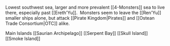 Lowest southwest sea, larger and more prevalent [[4-Monsters]] sea to live there, especially past [[Ereth'Yu]].  Monsters seem to leave the [[Ren'Yu]] smaller ships alone, but attack [[Pirate Kingdom|Pirates]] and [[Ostean Trade Consortium|OTC]] alike.

Main Islands
[[Saurian Archipelago]]
[[Serpent Bay]]
[[Skull Island]]
[[Smoke Island]]